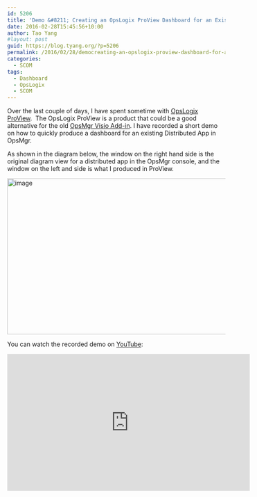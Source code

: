 ```yaml
---
id: 5206
title: 'Demo &#8211; Creating an OpsLogix ProView Dashboard for an Existing OpsMgr Distributed App'
date: 2016-02-28T15:45:56+10:00
author: Tao Yang
#layout: post
guid: https://blog.tyang.org/?p=5206
permalink: /2016/02/28/democreating-an-opslogix-proview-dashboard-for-an-existing-opsmgr-distributed-app/
categories:
  - SCOM
tags:
  - Dashboard
  - OpsLogix
  - SCOM
---
```

Over the last couple of days, I have spent sometime with <a href="http://www.opslogix.com/proview/">OpsLogix ProView</a>.  The OpsLogix ProView is a product that could be a good alternative for the old <a href="https://technet.microsoft.com/en-us/library/hh920815.aspx">OpsMgr Visio Add-in</a>. I have recorded a short demo on how to quickly produce a dashboard for an existing Distributed App in OpsMgr.

As shown in the diagram below, the window on the right hand side is the original diagram view for a distributed app in the OpsMgr console, and the window on the left and side is what I produced in ProView.

<a href="https://blog.tyang.org/wp-content/uploads/2016/02/image-3.png"><img style="background-image: none; padding-top: 0px; padding-left: 0px; display: inline; padding-right: 0px; border: 0px;" title="image" src="https://blog.tyang.org/wp-content/uploads/2016/02/image_thumb-3.png" alt="image" width="703" height="359" border="0" /></a>

You can watch the recorded demo on <a href="https://www.youtube.com/watch?v=gemU0ys9XRU">YouTube</a>:

<iframe width="560" height="315" src="https://www.youtube.com/embed/gemU0ys9XRU?rel=0" frameborder="0" allowfullscreen="allowfullscreen"></iframe>